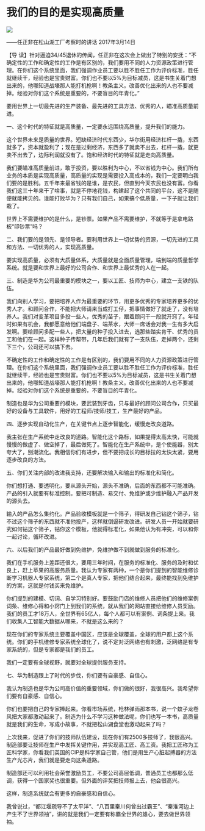 # 我们的目的是实现高质量
<img class="pv" src="https://api.visitor.plantree.me/visitor-badge/pv?namespace=plantree.me&key=renzhengfei-speeches/我们的目的是实现高质量.md">


——任正非在松山湖工厂考察时的讲话
 2017年3月14日



【导  读】针对逼迫34/45退休的传闻，任正非在这次会上做出了特别的安抚：“不确定性的工作和确定性的工作是有区别的，我们要用不同的人力资源政策进行管理。在你们这个系统里面，我们强调作业员工要以胜不胜任工作为评价标准，胜任就继续干，经验也是宝贵财富。你们也不要以5%为目标减员，这是书生关着门想出来的，他哪知道战壕那人能打机枪啊！教条主义。改善优化出来的人也不要减掉。经验对你们这个系统是重要的，不要盲目的年青化。”



要用世界上一切最先进的生产装备、最先进的工具方法、优秀的人，瞄准高质量前进。

一、这个时代的特征就是高质量，一定要永远围绕高质量，提升我们的能力。

这个世界未来是质量的世界。短缺经济时代东西少，华尔街用经济杠杆一撬，东西就多了，资本就盈利了；现在是过剩经济，东西多了就卖不出去，杠杆一撬，就更卖不出去了，边际利润就没有了。饱和经济时代的特征就是走向高质量。

我们要瞄准高质量前进，敢于投资，要以胜利为中心，不以省钱为中心。我们所有业务的本质是实现高质量，高质量的实现是需要投入高成本的，我们一定要明白我们要的是胜利。五千年来最省钱的是谁，是农民，但直到今天农民也没有富。你看我们这三十年来干了啥事，就是不停地花钱，构建起了这个共同的平台，这不是随便就能拷贝的。谁能打败华为？只有我们自己，如果搞个低质量，一下子就让我们栽了。

世界上不需要维护的是什么，是钞票。如果产品不需要维护，不就等于是拿电路板“印钞票”吗？

二、我们要的是领先、是领导者。要利用世界上一切优势的资源，一切先进的工具和方法、一切优秀的人，实现高质量。

要实现高质量，必须有大质量体系，大质量就是全面质量管理，端到端的质量哲学系统。就是要和世界上最好的公司合作、和世界上最优秀的人在一起。

三、制造是华为公司最重要的模块之一，要以工匠、技师为中心，建立一支铁的队伍。

我们向别人学习，要把培养人作为最重要的环节，用更多优秀的专家培养更多的优秀人才。和顾问合作，不能把大师请来当成打工仔，把事情做好了就走了，没有培养人。我们对变革项目多投一些人，优秀的苗子，跟着顾问干一段就开窍了。年轻时如果有机会，我都愿意给他们端盘子、端茶水，大师一席话会对我一生有多大启发啊。要给顾问多配一些人，把大量的种子投入进去，选那些踏实肯干、优秀的员工和他们在一起。这样种子传帮带，几年后我们就有了一支队伍，走掉两个，还剩下三个，公司还可以搞下去。

不确定性的工作和确定性的工作是有区别的，我们要用不同的人力资源政策进行管理。在你们这个系统里面，我们强调作业员工要以胜不胜任工作为评价标准，胜任就继续干，经验也是宝贵财富。你们也不要以5%为目标减员，这是书生关着门想出来的，他哪知道战壕那人能打机枪啊！教条主义。改善优化出来的人也不要减掉。经验对你们这个系统是重要的，不要盲目的年青化。

制造也是华为公司重要的模块，要武装到牙齿，只与最好的顾问公司合作，只买最好的设备与工具软件，用好的工程师/技师/技工，生产最好的产品。

四、逐步实现自动化生产，在关键节点上逐步智能化，缓慢走改良道路。

我主张在生产系统中走改良的道路。智能化这个路标，如果提得太高太快，可能就慢慢的做虚了、做空掉了，最后做死了。智能化在生产系统中，是个使能器，别太夸大了，别潮流化。我相信你们有进步，但不要把成长的目标拉的太快太紧，要用逐步改良的方法。

五、你们关注内部的改进我支持，还要解决输入和输出的标准化和简化。

你们想打通、要透明化，要从源头开始，源头不准确，后面的东西都不可能准确。产品的引入就要有标准控制。要把可制造、易交付、免维护或少维护融入产品开发的源头去。

输入的产品怎么集约化。产品验收模板就是一个筛子，得研发自己钻这个筛子，钻不过这个筛子的东西就不准他投产，这样就倒逼研发改进。研发人员一开始就要研究如何钻这个筛子，钻你这个模板，他就得标准化，如果他认为有冲突，可以和你一起讨论，循环改进。

六、以后我们的产品最好做到免维护，免维护做不到就做到服务的标准化。

我们在手机服务上差距还很大，要用三年时间，在服务的标准化、服务的及时和优良上，赶上苹果的高服务质量。我认为专家有两种，一个是你们提到的智能维修诊断学习机器人专家系统，第二个是真人专家，把他们结合起来，最终能找到免维护的方案，这就是付钱买来免维护。

你们提到的建模、切词、自学习特别好。要鼓励门店的维修人员把他们的维修案例词条、维修心得和小窍门上到我们的系统，就从我们的网站直接给维修人员奖励。我们的员工才18万人，全世界有65亿人，每个人都可以有案例、词条提上来。我们收集人工智能大数据从哪来，不就是这么来的？

现在你们的专家系统主要覆盖中国区，应该是全球覆盖，全球的用户都上这个系统。你们的手机维修专家系统全球化了，说不定对泛网络也有刺激，泛网络是有专家系统的，但是专家都是我们的员工。

我们一定要有全球视野，就要对全球提供服务支持。

七、华为制造跟上了时代的步伐，你们要有自豪感、自信心。

我认为制造也是华为公司高价值的重要领域，你们做的很好，我很高兴。我希望你们要有自豪感、自信心。

你们也要把自己的专家捧起来。你看市场系统，枪林弹雨那本书，说一个蚊子龙卷风把大家都激动起来了。制造为什么不学习这种做法呢，你们也写一本书，高质量就是我们的生命，写成小故事，不就把松山湖食堂也激动起来了吗？

上次我来，促进了你们的技师队伍建设，现在你们有2500多技师了，我很高兴。制造部要让技师在生产中发挥关键作用，并实现高工匠、高工资。我把工匠称为工匠科学家，你看我们英国的CIP是科学家自己管，他们是用生产心脏起搏器的方法生产光芯片，我们就是要走向这条道路。

制造部还可以利用社会荣誉激励员工，不要公司高层低调，普通员工也都那么低调，获得一个国家奖也很重要。但外面的评奖把技师报上去，他会很高兴。

这样，制造系统就会有更多的自豪感和自信心。

我曾说过，“都江堰疏导不了太平洋”、“八百里秦川何曾出过霸王”、“秦淮河边上产生不了世界领袖”，讲的就是我们一定要有称霸全世界的雄心，要去做世界领袖。
